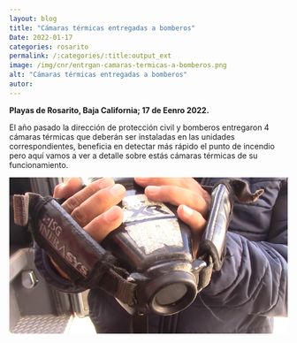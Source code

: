 ```yaml
---
layout: blog
title: "Cámaras térmicas entregadas a bomberos"
Date: 2022-01-17
categories: rosarito
permalink: /:categories/:title:output_ext
image: /img/cnr/entrgan-camaras-termicas-a-bomberos.png
alt: "Cámaras térmicas entregadas a bomberos"
autor:
---
```


**Playas de Rosarito, Baja California; 17 de Eenro 2022.** 

El año pasado la dirección de protección civil y bomberos entregaron 4 cámaras térmicas que deberán ser instaladas en las unidades correspondientes, beneficia en detectar más rápido el punto de incendio pero aquí vamos a ver a detalle sobre estás cámaras térmicas de su funcionamiento.
<div id="carouselExampleSlidesOnly" class="carousel slide" data-ride="carousel">
  <div class="carousel-inner">
    <div class="carousel-item active">
       <img class="d-block w-100" src="/img/cnr/entrgan-camaras-termicas-a-bomberos.png" loading="lazy"  alt="Cámaras térmicas entregadas a bomberos">
    </div>
  </div>
</div>